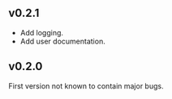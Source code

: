 v0.2.1
------

* Add logging.
* Add user documentation.


v0.2.0
------

First version not known to contain major bugs.
